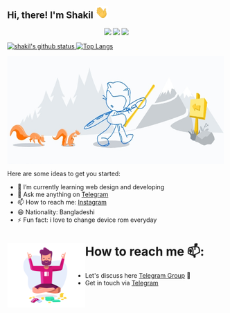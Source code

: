 ## Hi, there! I'm Shakil  <img src="https://github.com/mdkaiom95/mdkaiom95/blob/master/Hi.gif" width="30px">


<p align="center">
<a href="https://github.com/mdkaiom95"> <img src="https://img.shields.io/badge/-Github-000?style=flat&logo=Github&logoColor=white" /></a>
<a href="https://www.instagram.com/md_kaium_hossain"> <img src="https://img.shields.io/badge/-Instagram-c13584?style=flat&labelColor=c13584&logo=instagram&logoColor=white" /></a>
<a href="mailto:mdkaiom95@gmail.com"> <img src="https://img.shields.io/badge/-Gmail-c14438?style=flat&logo=Gmail&logoColor=white" /></p></a>

[![shakil's github status](https://github-readme-stats.vercel.app/api?username=mdkaiom95&show_icons=true&count_private=true&hide_border=false&title_color=eb0029&icon_color=eb0029&include_all_commits=true)
![Top Langs](https://github-readme-stats.vercel.app/api/top-langs/?username=mdkaiom95&layout=compact&hide_border=false&title_color=eb0029)](https://github.com/mdkaiom95) 
<!-- <a href="https://t.me/AlpineProton"><img alt="..." src="https://img.shields.io/badge/dynamic/json?logo=telegram&label=%40freakyos&labelColor=282c34&suffix=+members&color=eb0029&query=%24.data.totalSubs&url=https%3A%2F%2Fapi.spencerwoo.com%2Fsubstats%2F%3Fsource%3Dtelegram%26queryKey%3D#OGGANG&longCache=true"/></a> -->

<img align="center" width="500" height="250"
src="https://github.com/mdkaiom95/mdkaiom95/blob/master/Logo.png?raw=true">

Here are some ideas to get you started:

- 🌱 I’m currently learning web design and developing
- 💬 Ask me anything on <a href="https://t.me/Shakil29">Telegram</a>
- 📫 How to reach me: <a href="https://www.instagram.com/md_kaium_hossain">Instagram<a/>
- 😄 Nationality: Bangladeshi
- ⚡ Fun fact: i love to change device rom everyday 
  
# How to reach me 📫: <img align="left" width="180" height="150" src="https://github.com/mdkaiom95/mdkaiom95/blob/master/080f909da46192c0db62b76330302b0c.gif?raw=true">
- Let's discuss here <a href="https://t.me/AlpineProton"> Telegram Group</a> 🏓
- Get in touch via <a href="https://t.me/Shakil29">Telegram</a>
